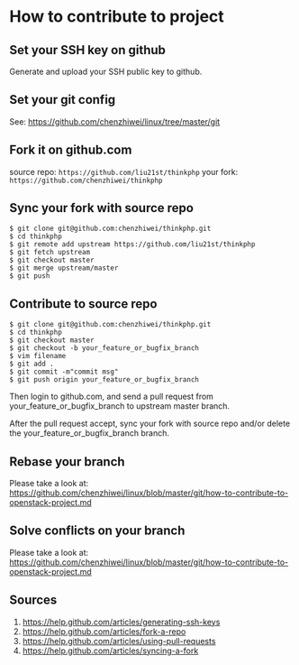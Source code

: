 # How to contribute to project

## Set your SSH key on github

Generate and upload your SSH public key to github.

## Set your git config

See: <https://github.com/chenzhiwei/linux/tree/master/git>

## Fork it on github.com

source repo: `https://github.com/liu21st/thinkphp`
your fork: `https://github.com/chenzhiwei/thinkphp`

## Sync your fork with source repo

```
$ git clone git@github.com:chenzhiwei/thinkphp.git
$ cd thinkphp
$ git remote add upstream https://github.com/liu21st/thinkphp
$ git fetch upstream
$ git checkout master
$ git merge upstream/master
$ git push
```

## Contribute to source repo

```
$ git clone git@github.com:chenzhiwei/thinkphp.git
$ cd thinkphp
$ git checkout master
$ git checkout -b your_feature_or_bugfix_branch
$ vim filename
$ git add .
$ git commit -m"commit msg"
$ git push origin your_feature_or_bugfix_branch
```

Then login to github.com, and send a pull request from your_feature_or_bugfix_branch to upstream master branch.

After the pull request accept, sync your fork with source repo and/or delete the your_feature_or_bugfix_branch branch.

## Rebase your branch

Please take a look at: <https://github.com/chenzhiwei/linux/blob/master/git/how-to-contribute-to-openstack-project.md>

## Solve conflicts on your branch

Please take a look at: <https://github.com/chenzhiwei/linux/blob/master/git/how-to-contribute-to-openstack-project.md>

## Sources

1. <https://help.github.com/articles/generating-ssh-keys>
2. <https://help.github.com/articles/fork-a-repo>
3. <https://help.github.com/articles/using-pull-requests>
4. <https://help.github.com/articles/syncing-a-fork>
